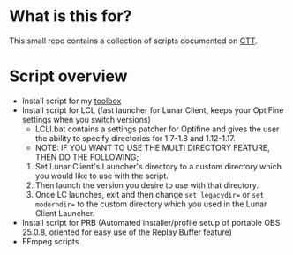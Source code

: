 # What is this for?
This small repo contains a collection of scripts documented on [CTT](https://dsc.gg/CTT). 
# Script overview
- Install script for my [toolbox](https://github.com/couleurm/couleurstoolbox)
- Install script for LCL (fast launcher for Lunar Client, keeps your OptiFine settings when you switch versions)
  * LCLI.bat contains a settings patcher for Optifine and gives the user the ability to specify directories for 1.7-1.8 and 1.12-1.17.
  * NOTE: IF YOU WANT TO USE THE MULTI DIRECTORY FEATURE, THEN DO THE FOLLOWING;
  1. Set Lunar Client's Launcher's directory to a custom directory which you would like to use with the script.
  2. Then launch the version you desire to use with that directory.
  3. Once LC launches, exit and then change `set legacydir=` or `set moderndir=` to the custom directory which you used in the Lunar Client Launcher.  
- Install script for PRB (Automated installer/profile setup of portable OBS 25.0.8, oriented for easy use of the Replay Buffer feature)
- FFmpeg scripts
